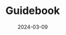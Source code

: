 ---
title: 'Guidebook'
link: https://guidebookgallery.org
description: A website dedicated to preserving and showcasing Graphical User Interfaces, as well as various materials related to them.
tags: [inspiration]
content-type: reference
date: 2024-03-09
---